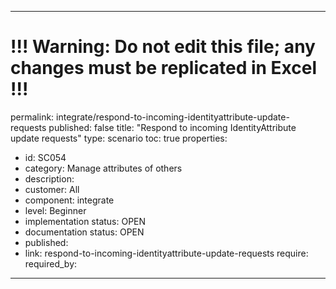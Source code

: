 ---
# !!! Warning: Do not edit this file; any changes must be replicated in Excel !!!
permalink: integrate/respond-to-incoming-identityattribute-update-requests
published: false
title: "Respond to incoming IdentityAttribute update requests"
type: scenario
toc: true
properties:
  - id: SC054
  - category: Manage attributes of others
  - description:
  - customer: All
  - component: integrate
  - level: Beginner
  - implementation status: OPEN
  - documentation status: OPEN
  - published:
  - link: respond-to-incoming-identityattribute-update-requests
require:
required_by:
------ 

